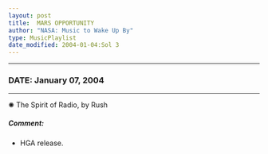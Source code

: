 ```yaml
---
layout: post
title:  MARS OPPORTUNITY
author: "NASA: Music to Wake Up By"
type: MusicPlaylist
date_modified: 2004-01-04:Sol 3
---
```


----
### DATE: January 07, 2004
----
✺ The Spirit of Radio, by Rush

##### Comment:
* HGA release.

